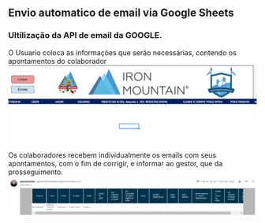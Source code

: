 <!DOCTYPE html>
<html lang="en">
<head>
    <meta charset="UTF-8">
    <meta http-equiv="X-UA-Compatible" content="IE=edge">
    <meta name="viewport" content="width=device-width, initial-scale=1.0">
    
</head>
<body>
    <div style="border: 1px; border-radius: 3px; border-color: aliceblue;">
     <h2> Envio automatico de email via Google Sheets</h2>
     </div>
     <h3> Ultilização da API de email da GOOGLE.</h3>
     <div>O Usuario coloca as informações que serão necessárias, contendo os apontamentos do colaborador</div>
     <img width="900px" src="/img/Capturar.PNG"></img>
     <div>
        Os colaboradores recebem individualmente os emails com seus apontamentos, com o fim de corrigir, e informar ao gestor, que da prosseguimento.
     </div>
     <img width="900px" src="/img/emailEnviado.PNG"></img>
</body>
</html>